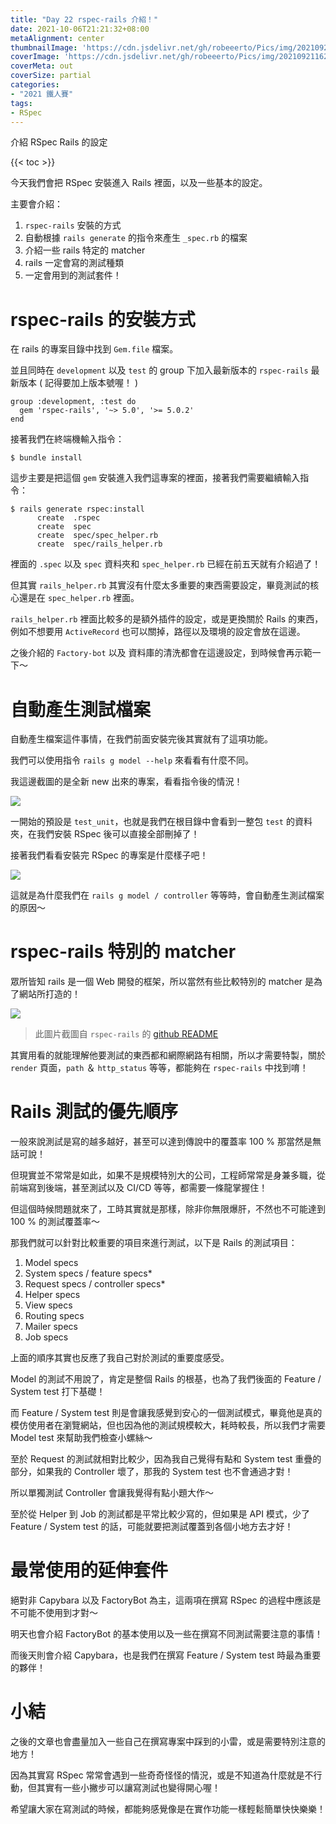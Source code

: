 ```yaml
---
title: "Day 22 rspec-rails 介紹！"
date: 2021-10-06T21:21:32+08:00
metaAlignment: center
thumbnailImage: 'https://cdn.jsdelivr.net/gh/robeeerto/Pics/img/202109211620030.png'
coverImage: 'https://cdn.jsdelivr.net/gh/robeeerto/Pics/img/202109211620030.png' 
coverMeta: out
coverSize: partial
categories:
- "2021 鐵人賽"
tags:
- RSpec
---
```


介紹 RSpec Rails 的設定
<!--more-->
{{< toc >}}

今天我們會把 RSpec 安裝進入 Rails 裡面，以及一些基本的設定。

主要會介紹：
1. `rspec-rails` 安裝的方式
2. 自動根據 `rails generate` 的指令來產生 `_spec.rb` 的檔案
3. 介紹一些 rails 特定的 matcher
4. rails 一定會寫的測試種類
5. 一定會用到的測試套件！

# rspec-rails 的安裝方式

在 rails 的專案目錄中找到 `Gem.file` 檔案。

並且同時在 `development` 以及 `test` 的 group 下加入最新版本的 `rspec-rails` 最新版本 ( 記得要加上版本號喔！ )

```ruby=
group :development, :test do
  gem 'rspec-rails', '~> 5.0', '>= 5.0.2'
end
```

接著我們在終端機輸入指令：

```ruby=
$ bundle install
```

這步主要是把這個 `gem` 安裝進入我們這專案的裡面，接著我們需要繼續輸入指令：

```ruby=
$ rails generate rspec:install
      create  .rspec
      create  spec
      create  spec/spec_helper.rb
      create  spec/rails_helper.rb
```

裡面的 `.spec` 以及 `spec` 資料夾和 `spec_helper.rb` 已經在前五天就有介紹過了！

但其實 `rails_helper.rb` 其實沒有什麼太多重要的東西需要設定，畢竟測試的核心還是在 `spec_helper.rb` 裡面。

`rails_helper.rb` 裡面比較多的是額外插件的設定，或是更換關於 Rails 的東西，例如不想要用 `ActiveRecord` 也可以關掉，路徑以及環境的設定會放在這邊。

之後介紹的 `Factory-bot` 以及 資料庫的清洗都會在這邊設定，到時候會再示範一下～

# 自動產生測試檔案

自動產生檔案這件事情，在我們前面安裝完後其實就有了這項功能。

我們可以使用指令 `rails g model --help` 來看看有什麼不同。

我這邊截圖的是全新 new 出來的專案，看看指令後的情況！

![](https://cdn.jsdelivr.net/gh/robeeerto/Pics/img/202110062122561.png)

一開始的預設是 `test_unit`，也就是我們在根目錄中會看到一整包 `test` 的資料夾，在我們安裝 RSpec 後可以直接全部刪掉了！

接著我們看看安裝完 RSpec 的專案是什麼樣子吧！

![](https://cdn.jsdelivr.net/gh/robeeerto/Pics/img/202110062123524.png)

這就是為什麼我們在 `rails g model / controller` 等等時，會自動產生測試檔案的原因～

# rspec-rails 特別的 matcher

眾所皆知 rails 是一個 Web 開發的框架，所以當然有些比較特別的 matcher 是為了網站所打造的！


![](https://cdn.jsdelivr.net/gh/robeeerto/Pics/img/202110062123867.png)

> 此圖片截圖自 `rspec-rails` 的 [github README](https://github.com/rspec/rspec-rails)

其實用看的就能理解他要測試的東西都和網際網路有相關，所以才需要特製，關於 `render` 頁面，`path` ＆ `http_status` 等等，都能夠在 `rspec-rails` 中找到唷！

# Rails 測試的優先順序

一般來說測試是寫的越多越好，甚至可以達到傳說中的覆蓋率 100 % 那當然是無話可說！

但現實並不常常是如此，如果不是規模特別大的公司，工程師常常是身兼多職，從前端寫到後端，甚至測試以及 CI/CD 等等，都需要一條龍掌握住！

但這個時候問題就來了，工時其實就是那樣，除非你無限爆肝，不然也不可能達到 100 % 的測試覆蓋率～

那我們就可以針對比較重要的項目來進行測試，以下是 Rails 的測試項目：

1. Model specs
2. System specs / feature specs*
3. Request specs / controller specs*
4. Helper specs
5. View specs
6. Routing specs
7. Mailer specs
8. Job specs

上面的順序其實也反應了我自己對於測試的重要度感受。

Model 的測試不用說了，肯定是整個 Rails 的根基，也為了我們後面的 Feature / System test 打下基礎！

而 Feature / System test 則是會讓我感覺到安心的一個測試模式，畢竟他是真的模仿使用者在瀏覽網站，但也因為他的測試規模較大，耗時較長，所以我們才需要 Model test 來幫助我們檢查小螺絲～

至於 Request 的測試就相對比較少，因為我自己覺得有點和 System test 重疊的部分，如果我的 Controller 壞了，那我的 System test 也不會通過才對！

所以單獨測試 Controller 會讓我覺得有點小題大作～

至於從 Helper 到 Job 的測試都是平常比較少寫的，但如果是 API 模式，少了 Feature / System test 的話，可能就要把測試覆蓋到各個小地方去才好！

# 最常使用的延伸套件

絕對非 Capybara 以及 FactoryBot 為主，這兩項在撰寫 RSpec 的過程中應該是不可能不使用到才對～

明天也會介紹 FactoryBot 的基本使用以及一些在撰寫不同測試需要注意的事情！

而後天則會介紹 Capybara，也是我們在撰寫 Feature / System test 時最為重要的夥伴！

# 小結

之後的文章也會盡量加入一些自己在撰寫專案中踩到的小雷，或是需要特別注意的地方！

因為其實寫 RSpec 常常會遇到一些奇奇怪怪的情況，或是不知道為什麼就是不行動，但其實有一些小撇步可以讓寫測試也變得開心喔！

希望讓大家在寫測試的時候，都能夠感覺像是在實作功能一樣輕鬆簡單快快樂樂！




